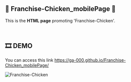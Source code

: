 ## 🍗 Franchise-Chicken_mobilePage 🍺
This is the **HTML page** promoting 'Franchise-Chicken'.

<br/>

## 🎞 DEMO
You can access this link <https://ga-000.github.io/Franchise-Chicken_mobilePage/>

![Franchise-Chicken](https://github.com/Ga-000/Franchise-Chicken_mobilePage/assets/134590236/e79a40fa-b7a1-45d1-926e-4987db04dd3f)

